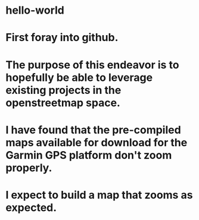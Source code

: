# hello-world
# First foray into github. 
# The purpose of this endeavor is to hopefully be able to leverage existing projects in the openstreetmap space. 
# I have found that the pre-compiled maps available for download for the Garmin GPS platform don't zoom properly. 
# I expect to build a map that zooms as expected.
